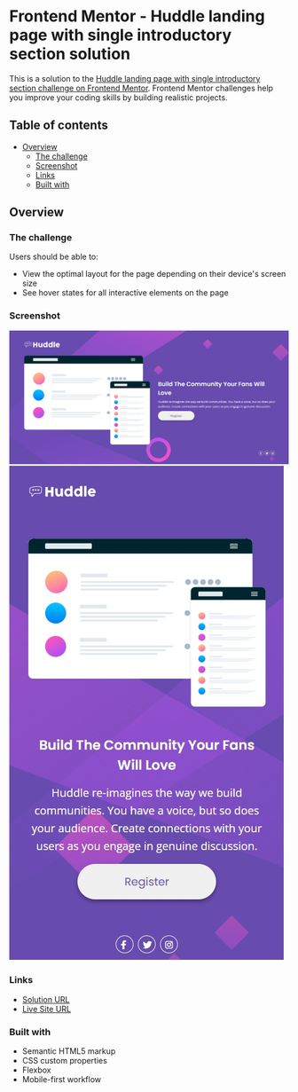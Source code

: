 # Frontend Mentor - Huddle landing page with single introductory section solution

This is a solution to the [Huddle landing page with single introductory section challenge on Frontend Mentor](https://www.frontendmentor.io/challenges/huddle-landing-page-with-a-single-introductory-section-B_2Wvxgi0). Frontend Mentor challenges help you improve your coding skills by building realistic projects. 

## Table of contents

- [Overview](#overview)
  - [The challenge](#the-challenge)
  - [Screenshot](#screenshot)
  - [Links](#links)
  - [Built with](#built-with)

## Overview

### The challenge

Users should be able to:

- View the optimal layout for the page depending on their device's screen size
- See hover states for all interactive elements on the page

### Screenshot

![Desktop screenshot](design/desktop-screenshot.jpg)
![Mobile screenshot](design/mobile-screenshot.jpg)

### Links

- [Solution URL](https://www.frontendmentor.io/solutions/huddle-landing-page-flexbox-c3llFrYfQa)
- [Live Site URL](https://chris-macadam.github.io/huddle-landing-page/)

### Built with

- Semantic HTML5 markup
- CSS custom properties
- Flexbox
- Mobile-first workflow